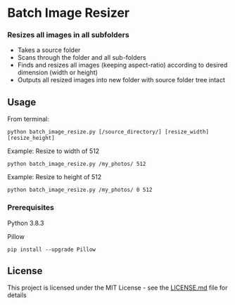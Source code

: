 # Batch Image Resizer
### Resizes all images in all subfolders
<ul>
  <li>Takes a source folder</li>
  <li>Scans through the folder and all sub-folders</li>
  <li>Finds and resizes all images (keeping aspect-ratio) according to desired dimension (width or height)</li>
  <li>Outputs all resized images into new folder with source folder tree intact</li>
</ul>

## Usage

From terminal:

```
python batch_image_resize.py [/source_directory/] [resize_width] [resize_height]
```

Example: Resize to width of 512
```
python batch_image_resize.py /my_photos/ 512
```

Example: Resize to height of 512

```
python batch_image_resize.py /my_photos/ 0 512
```

### Prerequisites
Python 3.8.3

Pillow
```
pip install --upgrade Pillow
```

## License

This project is licensed under the MIT License - see the [LICENSE.md](LICENSE.md) file for details
